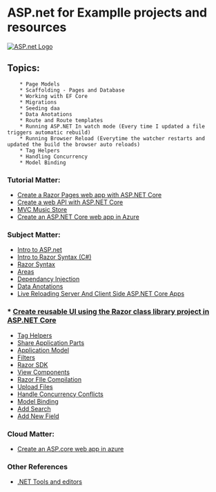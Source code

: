 # ASP.net for Examplle projects and resources

[![ASP.net Logo](https://cdn-cloudflare.ga.s3.amazonaws.com/assets/ag-two-week-report/_asp-net.png)](https://dotnet.microsoft.com/apps/aspnet)

## Topics:
		* Page Models
		* Scaffolding - Pages and Database
		* Working with EF Core
		* Migrations
		* Seeding daa
		* Data Anotations
		* Route and Route templates
		* Running ASP.NET In watch mode (Every time I updated a file triggers automatic rebuild)
		* Running Browser Reload (Everytime the watcher restarts and updated the build the browser auto reloads)
		* Tag Helpers
		* Handling Concurrency
		* Model Binding
	
### Tutorial Matter: 
* [Create a Razor Pages web app with ASP.NET Core](https://docs.microsoft.com/en-us/aspnet/core/tutorials/razor-pages/model?view=aspnetcore-3.1&tabs=visual-studio-mac)
* [Create a web API with ASP.NET Core](https://docs.microsoft.com/en-us/aspnet/core/tutorials/first-web-api?view=aspnetcore-3.1&tabs=visual-studio)	
* [MVC Music Store](https://docs.microsoft.com/en-us/aspnet/mvc/overview/older-versions/mvc-music-store/)
* [Create an ASP.NET Core web app in Azure](https://tutorials.visualstudio.com/aspnet-azure/create)

### Subject Matter:
* [Intro to ASP.net](https://docs.microsoft.com/en-us/aspnet/core/razor-pages/?view=aspnetcore-3.1&tabs=visual-studio)
* [Intro to Razor Syntax (C#)](https://docs.microsoft.com/en-us/aspnet/web-pages/overview/getting-started/introducing-razor-syntax-c#basic-syntax)
* [Razor Syntax](https://docs.microsoft.com/en-us/aspnet/core/mvc/views/razor?view=aspnetcore-3.1#razor-syntax)
* [Areas](https://docs.microsoft.com/en-us/aspnet/core/mvc/controllers/areas?view=aspnetcore-3.1)
* [Dependancy Injection](https://docs.microsoft.com/en-us/aspnet/core/fundamentals/dependency-injection?view=aspnetcore-3.1)
* [Data Anotations](https://docs.microsoft.com/en-us/aspnet/mvc/overview/older-versions/mvc-music-store/mvc-music-store-part-6)
* [Live Reloading Server And Client Side ASP.NET Core Apps](https://weblog.west-wind.com/posts/2019/May/18/Live-Reloading-Server-Side-ASPNET-Core-Apps)
### * [Create reusable UI using the Razor class library project in ASP.NET Core](https://docs.microsoft.com/en-us/aspnet/core/razor-pages/ui-class?view=aspnetcore-3.1&tabs=visual-studio)
* [Tag Helpers](https://docs.microsoft.com/en-us/aspnet/core/mvc/views/working-with-forms?view=aspnetcore-3.1)
* [Share Application Parts](https://docs.microsoft.com/en-us/aspnet/core/mvc/advanced/app-parts?view=aspnetcore-3.1)
* [Application Model](https://docs.microsoft.com/en-us/aspnet/core/mvc/controllers/application-model?view=aspnetcore-3.1)
* [Filters](https://docs.microsoft.com/en-us/aspnet/core/mvc/controllers/filters?view=aspnetcore-3.1)
* [Razor SDK](https://docs.microsoft.com/en-us/aspnet/core/razor-pages/sdk?view=aspnetcore-3.1)
* [View Components](https://docs.microsoft.com/en-us/aspnet/core/mvc/views/view-components?view=aspnetcore-3.1)
* [Razor FIle Compilation](https://docs.microsoft.com/en-us/aspnet/core/mvc/views/view-compilation?view=aspnetcore-3.1&tabs=visual-studio)
* [Upload Files](https://docs.microsoft.com/en-us/aspnet/core/mvc/models/file-uploads?view=aspnetcore-3.1)
* [Handle Concurrency Conflicts](https://docs.microsoft.com/en-us/aspnet/core/data/ef-rp/concurrency?view=aspnetcore-3.1&tabs=visual-studio#concurrency-conflicts)
* [Model Binding](https://docs.microsoft.com/en-us/aspnet/core/mvc/models/model-binding?view=aspnetcore-3.1)
* [Add Search](https://docs.microsoft.com/en-us/aspnet/core/tutorials/razor-pages/search?view=aspnetcore-3.1)
* [Add New Field](https://docs.microsoft.com/en-us/aspnet/core/tutorials/razor-pages/new-field?view=aspnetcore-3.1&tabs=visual-studio)

### Cloud Matter:
* [Create an ASP.core web app in azure](https://tutorials.visualstudio.com/aspnet-azure/create)

### Other References 
* [.NET Tools and editors](https://dotnet.microsoft.com/platform/tools)